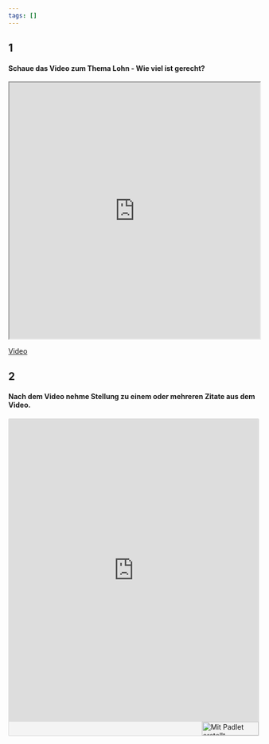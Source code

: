 ```yaml
---
tags: []
---
```

## 1 
#### Schaue das Video zum Thema Lohn - Wie viel ist gerecht?
<iframe width="100%" height="515" src="https://www.srf.ch/play/embed?urn=urn:srf:video:8e78f8da-c345-4817-87cc-6cf7a4ce7cc5&subdivisions=false" allowfullscreen allow="geolocation *; autoplay; encrypted-media"></iframe>

[Video](https://www.nanoo.tv/link/v/oqZBFvNu)
## 2
#### Nach dem Video nehme Stellung zu einem oder mehreren Zitate aus dem Video.

<div class="padlet-embed" style="border:1px solid rgba(0,0,0,0.1);border-radius:2px;box-sizing:border-box;overflow:hidden;position:relative;width:100%;background:#F4F4F4"><p style="padding:0;margin:0"><iframe src="https://padlet.com/embed/d2upccenvk7grzai" frameborder="0" allow="camera;microphone;geolocation" style="width:100%;height:608px;display:block;padding:0;margin:0"></iframe></p><div style="display:flex;align-items:center;justify-content:end;margin:0;height:28px"><a href="https://padlet.com?ref=embed" style="display:block;flex-grow:0;margin:0;border:none;padding:0;text-decoration:none" target="_blank"><div style="display:flex;align-items:center;"><img src="https://padlet.net/embeds/made_with_padlet_2022.png" width="114" height="28" style="padding:0;margin:0;background:0 0;border:none;box-shadow:none" alt="Mit Padlet erstellt"></div></a></div></div>
